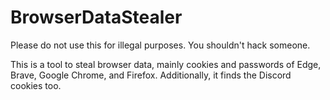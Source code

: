 # BrowserDataStealer

Please do not use this for illegal purposes. You shouldn't hack someone.

This is a tool to steal browser data, mainly cookies and passwords of Edge, Brave, Google Chrome, and Firefox. Additionally, it finds the Discord cookies too.
